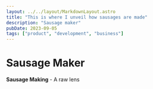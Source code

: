 ```yaml
---
layout: ../../layout/MarkdownLayout.astro
title: "This is where I unveil how sausages are made"
description: "Sausage maker"
pubDate: 2023-09-05
tags: ["product", "development", "business"]
---
```


# Sausage Maker

**Sausage Making** - A raw lens

